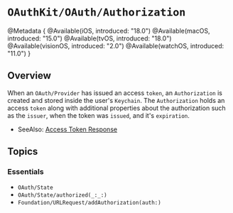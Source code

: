 # ``OAuthKit/OAuth/Authorization``
@Metadata {
    @Available(iOS, introduced: "18.0")
    @Available(macOS, introduced: "15.0")
    @Available(tvOS, introduced: "18.0")
    @Available(visionOS, introduced: "2.0")
    @Available(watchOS, introduced: "11.0")
}

## Overview
When an ``OAuth/Provider`` has issued an access ``token``, an `Authorization` is created and stored inside the user's `Keychain`. The `Authorization` holds an access ``token`` along with additional properties about the authorization such as the ``issuer``, when the token was ``issued``, and it's ``expiration``.

- SeeAlso:
[Access Token Response](https://www.oauth.com/oauth2-servers/access-tokens/access-token-response/)

## Topics

### Essentials

- ``OAuth/State``
- ``OAuth/State/authorized(_:_:)``
- ``Foundation/URLRequest/addAuthorization(auth:)``

